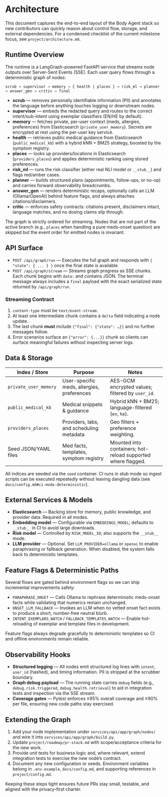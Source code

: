 # Architecture

This document captures the end-to-end layout of the Body Agent stack so new contributors can quickly reason about control flow, storage, and external dependencies. For a condensed checklist of the current milestone focus, see `project/architecture.md`.

## Runtime Overview

The runtime is a LangGraph-powered FastAPI service that streams node outputs over Server-Sent Events (SSE). Each user query flows through a deterministic graph of nodes:

```
scrub → supervisor → memory → { health | places } → risk_ml → planner → answer_gen → critic → final
```

- **scrub** — removes personally identifiable information (PII) and annotates the language before anything touches logging or downstream nodes.
- **supervisor** — embeds the redacted query and routes to the correct intent/sub-intent using exemplar classifiers (EN/HE by default).
- **memory** — fetches private, per-user context (meds, allergies, preferences) from Elasticsearch (`private_user_memory`). Secrets are encrypted at rest using the per-user key service.
- **health** — retrieves public medical guidance from Elasticsearch (`public_medical_kb`) with a hybrid kNN + BM25 strategy, boosted by the symptom registry.
- **places** — looks up providers/locations in Elasticsearch (`providers_places`) and applies deterministic ranking using stored preferences.
- **risk_ml** — runs the risk classifier (either real NLI model or `__stub__`) and flags red/amber cases.
- **planner** — builds structured plans (appointments, follow-ups, or no-op) and carries forward observability breadcrumbs.
- **answer_gen** — renders deterministic recaps, optionally calls an LLM (Ollama/OpenAI) behind feature flags, and always attaches citations/disclaimers.
- **critic** — enforces safety contracts: citations present, disclaimers intact, language matches, and no dosing claims slip through.

The graph is strictly ordered for streaming. Nodes that are not part of the active branch (e.g., `places` when handling a pure meds-onset question) are skipped but the event order for emitted nodes is invariant.

## API Surface

- `POST /api/graph/run` — Executes the full graph and responds with `{ "state": { ... } }` once the final state is available.
- `POST /api/graph/stream` — Streams graph progress as SSE chunks. Each chunk begins with `data:` and contains JSON. The terminal message always includes a `final` payload with the exact serialized state returned by `/api/graph/run`.

### Streaming Contract

1. `content-type` must be `text/event-stream`.
2. At least one intermediate chunk contains a `delta` field indicating a node update.
3. The last chunk **must** include `{"final": {"state": …}}` and no further messages follow.
4. Error scenarios surface an `{"error": {...}}` chunk so clients can surface meaningful failures without inspecting server logs.

## Data & Storage

| Index / Store            | Purpose                                   | Notes |
|--------------------------|-------------------------------------------|-------|
| `private_user_memory`    | User-specific meds, allergies, preferences| AES-GCM encrypted values; filtered by `user_id`. |
| `public_medical_kb`      | Medical snippets & guidance               | Hybrid kNN + BM25; language-filtered (`en`, `he`). |
| `providers_places`       | Providers, labs, and scheduling metadata  | Geo filters + preference weighting. |
| Seed JSON/YAML files     | Med facts, templates, symptom registry    | Mounted into containers; hot-reload supported where flagged. |

All indices are seeded via the `seed` container. CI runs in stub mode so ingest scripts can be executed repeatedly without leaving dangling data (see `docs/config.md#ci-mode-deterministic`).

## External Services & Models

- **Elasticsearch** — Backing store for memory, public knowledge, and provider data. Required in all modes.
- **Embedding model** — Configurable via `EMBEDDINGS_MODEL`; defaults to `__stub__` in CI to avoid large downloads.
- **Risk model** — Controlled by `RISK_MODEL_ID`; also supports the `__stub__` mode.
- **LLM provider** — Optional. Set `LLM_PROVIDER=ollama` or `openai` to enable paraphrasing or fallback generation. When disabled, the system falls back to deterministic templates.

## Feature Flags & Deterministic Paths

Several flows are gated behind environment flags so we can ship incremental improvements safely:

- `PARAPHRASE_ONSET` — Calls Ollama to rephrase deterministic meds-onset facts while validating that numerics remain unchanged.
- `ONSET_LLM_FALLBACK` — Invokes an LLM when no vetted onset fact exists to produce a short, number-free neutral blurb.
- `INTENT_EXEMPLARS_WATCH` / `FALLBACK_TEMPLATES_WATCH` — Enable hot-reloading of exemplar and template files in development.

Feature flags always degrade gracefully to deterministic templates so CI and offline environments remain reliable.

## Observability Hooks

- **Structured logging** — All nodes emit structured log lines with `intent`, `user_id` (hashed), and timing information. PII is stripped at the scrubber boundary.
- **Graph debug payload** — The running state carries `debug` fields (e.g., `debug.risk.triggered`, `debug.health.retrieval`) to aid in integration tests and inspection via the SSE stream.
- **Coverage gates** — Pytest enforces ≥95% overall coverage and ≥90% per file, ensuring new code paths stay exercised.

## Extending the Graph

1. Add your node implementation under `services/api/app/graph/nodes/` and wire it into `services/api/app/graph/build.py`.
2. Update `project/roadmap/pr-stack.md` with scope/acceptance criteria for the new work.
3. Provide unit tests for business logic and, where relevant, extend integration tests to exercise the new node’s contract.
4. Document any new configuration or seeds. Environment variables belong in `.env.example`, `docs/config.md`, and supporting references in `project/config.md`.

Keeping these steps tight ensures future PRs stay small, testable, and aligned with the privacy-first charter.
